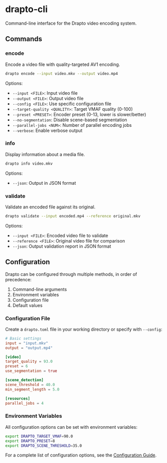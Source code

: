 # drapto-cli

Command-line interface for the Drapto video encoding system.

## Commands

### encode

Encode a video file with quality-targeted AV1 encoding.

```bash
drapto encode --input video.mkv --output video.mp4
```

Options:
- `--input <FILE>`: Input video file
- `--output <FILE>`: Output video file
- `--config <FILE>`: Use specific configuration file
- `--target-quality <QUALITY>`: Target VMAF quality (0-100)
- `--preset <PRESET>`: Encoder preset (0-13, lower is slower/better)
- `--no-segmentation`: Disable scene-based segmentation
- `--parallel-jobs <NUM>`: Number of parallel encoding jobs
- `--verbose`: Enable verbose output

### info

Display information about a media file.

```bash
drapto info video.mkv
```

Options:
- `--json`: Output in JSON format

### validate

Validate an encoded file against its original.

```bash
drapto validate --input encoded.mp4 --reference original.mkv
```

Options:
- `--input <FILE>`: Encoded video file to validate
- `--reference <FILE>`: Original video file for comparison
- `--json`: Output validation report in JSON format

## Configuration

Drapto can be configured through multiple methods, in order of precedence:

1. Command-line arguments
2. Environment variables
3. Configuration file
4. Default values

### Configuration File

Create a `drapto.toml` file in your working directory or specify with `--config`:

```toml
# Basic settings
input = "input.mkv"
output = "output.mp4"

[video]
target_quality = 93.0
preset = 6
use_segmentation = true

[scene_detection]
scene_threshold = 40.0
min_segment_length = 5.0

[resources]
parallel_jobs = 4
```

### Environment Variables

All configuration options can be set with environment variables:

```bash
export DRAPTO_TARGET_VMAF=90.0
export DRAPTO_PRESET=8
export DRAPTO_SCENE_THRESHOLD=35.0
```

For a complete list of configuration options, see the [Configuration Guide](../docs/configuration.md).